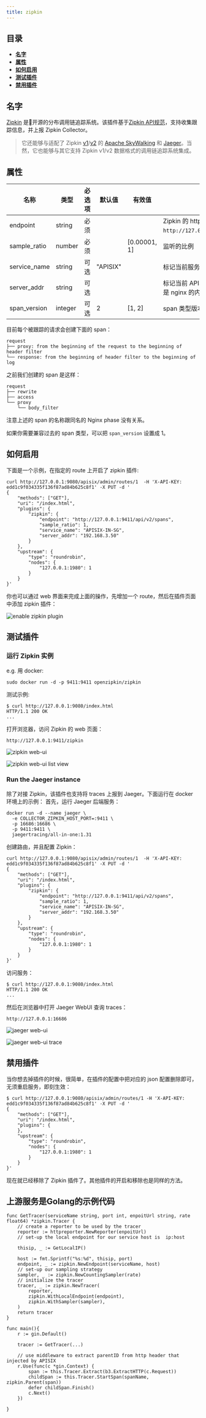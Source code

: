 ```yaml
---
title: zipkin
---
```


<!--
#
# Licensed to the Apache Software Foundation (ASF) under one or more
# contributor license agreements.  See the NOTICE file distributed with
# this work for additional information regarding copyright ownership.
# The ASF licenses this file to You under the Apache License, Version 2.0
# (the "License"); you may not use this file except in compliance with
# the License.  You may obtain a copy of the License at
#
#     http://www.apache.org/licenses/LICENSE-2.0
#
# Unless required by applicable law or agreed to in writing, software
# distributed under the License is distributed on an "AS IS" BASIS,
# WITHOUT WARRANTIES OR CONDITIONS OF ANY KIND, either express or implied.
# See the License for the specific language governing permissions and
# limitations under the License.
#
-->

## 目录

- [**名字**](#名字)
- [**属性**](#属性)
- [**如何启用**](#如何启用)
- [**测试插件**](#测试插件)
- [**禁用插件**](#禁用插件)

## 名字

[Zipkin](https://github.com/openzipkin/zipkin) 是开源的分布调用链追踪系统。该插件基于[Zipkin API规范](https://zipkin.io/pages/instrumenting.html)，支持收集跟踪信息，并上报 Zipkin Collector。

> 它还能够与适配了 Zipkin [v1](https://zipkin.io/zipkin-api/zipkin-api.yaml)/[v2](https://zipkin.io/zipkin-api/zipkin2-api.yaml) 的 [Apache SkyWalking](https://skywalking.apache.org/docs/main/latest/en/setup/backend/zipkin-trace/#zipkin-receiver) 和 [Jaeger](https://www.jaegertracing.io/docs/1.31/getting-started/#migrating-from-zipkin)。当然，它也能够与其它支持 Zipkin v1/v2 数据格式的调用链追踪系统集成。

## 属性

| 名称         | 类型   | 必选项 | 默认值   | 有效值       | 描述                                                                 |
| ------------ | ------ | ------ | -------- | ------------ | -------------------------------------------------------------------- |
| endpoint     | string | 必须   |          |              | Zipkin 的 http 节点，例如`http://127.0.0.1:9411/api/v2/spans`。      |
| sample_ratio | number | 必须   |          | [0.00001, 1] | 监听的比例                                                           |
| service_name | string | 可选   | "APISIX" |              | 标记当前服务的名称                                                   |
| server_addr  | string | 可选   |          |              | 标记当前 APISIX 实例的 IP 地址，默认值是 nginx 的内置变量`server_addr` |
| span_version | integer| 可选    | 2        | [1, 2]       | span 类型版本 |

目前每个被跟踪的请求会创建下面的 span：

```
request
├── proxy: from the beginning of the request to the beginning of header filter
└── response: from the beginning of header filter to the beginning of log
```

之前我们创建的 span 是这样：

```
request
├── rewrite
├── access
└── proxy
    └── body_filter
```

注意上述的 span 的名称跟同名的 Nginx phase 没有关系。

如果你需要兼容过去的 span 类型，可以把 `span_version` 设置成 1。

## 如何启用

下面是一个示例，在指定的 route 上开启了 zipkin 插件:

```shell
curl http://127.0.0.1:9080/apisix/admin/routes/1  -H 'X-API-KEY: edd1c9f034335f136f87ad84b625c8f1' -X PUT -d '
{
    "methods": ["GET"],
    "uri": "/index.html",
    "plugins": {
        "zipkin": {
            "endpoint": "http://127.0.0.1:9411/api/v2/spans",
            "sample_ratio": 1,
            "service_name": "APISIX-IN-SG",
            "server_addr": "192.168.3.50"
        }
    },
    "upstream": {
        "type": "roundrobin",
        "nodes": {
            "127.0.0.1:1980": 1
        }
    }
}'
```

你也可以通过 web 界面来完成上面的操作，先增加一个 route，然后在插件页面中添加 zipkin 插件：

![enable zipkin plugin](../../../assets/images/plugin/zipkin-1.png)

## 测试插件

### 运行 Zipkin 实例

e.g. 用 docker:

```
sudo docker run -d -p 9411:9411 openzipkin/zipkin
```

测试示例:

```shell
$ curl http://127.0.0.1:9080/index.html
HTTP/1.1 200 OK
...
```

打开浏览器，访问 Zipkin 的 web 页面：

```
http://127.0.0.1:9411/zipkin
```

![zipkin web-ui](../../../assets/images/plugin/zipkin-1.jpg)

![zipkin web-ui list view](../../../assets/images/plugin/zipkin-2.jpg)

### Run the Jaeger instance

除了对接 Zipkin，该插件也支持将 traces 上报到 Jaeger。下面运行在 docker 环境上的示例：
首先，运行 Jaeger 后端服务：

```
docker run -d --name jaeger \
  -e COLLECTOR_ZIPKIN_HOST_PORT=:9411 \
  -p 16686:16686 \
  -p 9411:9411 \
  jaegertracing/all-in-one:1.31
```

创建路由，并且配置 Zipkin：

```
curl http://127.0.0.1:9080/apisix/admin/routes/1  -H 'X-API-KEY: edd1c9f034335f136f87ad84b625c8f1' -X PUT -d '
{
    "methods": ["GET"],
    "uri": "/index.html",
    "plugins": {
        "zipkin": {
            "endpoint": "http://127.0.0.1:9411/api/v2/spans",
            "sample_ratio": 1,
            "service_name": "APISIX-IN-SG",
            "server_addr": "192.168.3.50"
        }
    },
    "upstream": {
        "type": "roundrobin",
        "nodes": {
            "127.0.0.1:1980": 1
        }
    }
}'
```

访问服务：

```shell
$ curl http://127.0.0.1:9080/index.html
HTTP/1.1 200 OK
...
```

然后在浏览器中打开 Jaeger WebUI 查询 traces：

```
http://127.0.0.1:16686
```

![jaeger web-ui](../../../assets/images/plugin/jaeger-1.png)

![jaeger web-ui trace](../../../assets/images/plugin/jaeger-2.png)

## 禁用插件

当你想去掉插件的时候，很简单，在插件的配置中把对应的 json 配置删除即可，无须重启服务，即刻生效：

```shell
$ curl http://127.0.0.1:9080/apisix/admin/routes/1 -H 'X-API-KEY: edd1c9f034335f136f87ad84b625c8f1' -X PUT -d '
{
    "methods": ["GET"],
    "uri": "/index.html",
    "plugins": {
    },
    "upstream": {
        "type": "roundrobin",
        "nodes": {
            "127.0.0.1:1980": 1
        }
    }
}'
```

现在就已经移除了 Zipkin 插件了。其他插件的开启和移除也是同样的方法。

## 上游服务是Golang的示例代码

```golang
func GetTracer(serviceName string, port int, enpoitUrl string, rate float64) *zipkin.Tracer {
    // create a reporter to be used by the tracer
    reporter := httpreporter.NewReporter(enpoitUrl)
    // set-up the local endpoint for our service host is  ip:host

    thisip, _ := GetLocalIP()

    host := fmt.Sprintf("%s:%d", thisip, port)
    endpoint, _ := zipkin.NewEndpoint(serviceName, host)
    // set-up our sampling strategy
    sampler, _ := zipkin.NewCountingSampler(rate)
    // initialize the tracer
    tracer, _ := zipkin.NewTracer(
        reporter,
        zipkin.WithLocalEndpoint(endpoint),
        zipkin.WithSampler(sampler),
    )
    return tracer
}

func main(){
    r := gin.Default()

    tracer := GetTracer(...)

    // use middleware to extract parentID from http header that injected by APISIX
    r.Use(func(c *gin.Context) {
        span := this.Tracer.Extract(b3.ExtractHTTP(c.Request))
        childSpan := this.Tracer.StartSpan(spanName, zipkin.Parent(span))
        defer childSpan.Finish()
        c.Next()
    })

}
```
